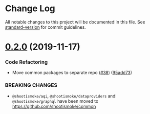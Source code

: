 # Change Log

All notable changes to this project will be documented in this file. See [standard-version](https://github.com/conventional-changelog/standard-version) for commit guidelines.

# [0.2.0](https://github.com/shootismoke/backend/compare/v0.1.17...v0.2.0) (2019-11-17)


### Code Refactoring

* Move common packages to separate repo ([#38](https://github.com/shootismoke/backend/issues/38)) ([95add73](https://github.com/shootismoke/backend/commit/95add73))


### BREAKING CHANGES

* `@shootismoke/aqi`, `@shootismoke/dataproviders` and `@shootismoke/graphql` have been moved to https://github.com/shootismoke/common
